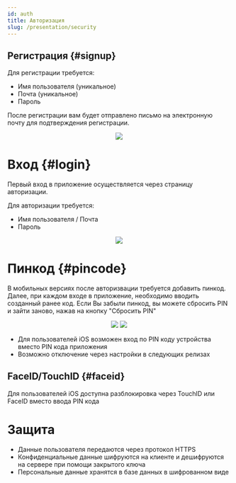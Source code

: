 ```yaml
---
id: auth
title: Авторизация
slug: /presentation/security
---
```


## Регистрация {#signup}

Для регистрации требуется:

- Имя пользователя (уникальное)
- Почта (уникальное)
- Пароль

После регистрации вам будет отправлено письмо на электронную почту для подтверждения регистрации.

<div align="center"><img type="imgscreen" src="/WM_doc/img/presentation/auth/signup.png"/></div>

# Вход {#login}

Первый вход в приложение осуществляется через страницу авторизации.

Для авторизации требуется:

- Имя пользователя / Почта
- Пароль

<div align="center"><img type="imgscreen" src="/WM_doc/img/presentation/auth/login.png"/></div>

# Пинкод <span class="pin mobile"></span> {#pincode}

В мобильных версиях после авторизвации требуется добавить пинкод. Далее, при каждом входе в приложение, необходимо вводить созданный ранее код. Если Вы забыли пинкод, вы можете сбросить PIN и зайти заново, нажав на кнопку "Сбросить PIN"

<div align="center">
    <img type="imgscreen" src="/WM_doc/img/presentation/auth/pin/pin_enter.png"/>
    <img type="imgscreen" src="/WM_doc/img/presentation/auth/pin/pin_lock.png"/>
</div>

- Для пользователей iOS возможен вход по PIN коду устройства вместо PIN кода приложения
- Возможно отключение через настройки в следующих релизах

## FaceID/TouchID <span class="pin ios"></span> {#faceid}

Для пользователей iOS доступна разблокировка через TouchID или FaceID вместо ввода PIN кода

# Защита

- Данные пользователя передаются через протокол HTTPS
- Конфиденциальные данные шифруются на клиенте и дешифруются на сервере при помощи закрытого ключа
- Персональные данные хранятся в базе данных в шифрованном виде
